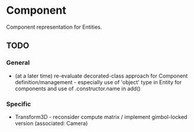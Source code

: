 # Component

Component representation for Entities.


## TODO


### General

- (at a later time) re-evaluate decorated-class approach for Component definition/management - especially use of 'object' type in Entity for components and use of .constructor.name in add()


### Specific

- Transform3D - reconsider compute matrix / implement gimbol-locked version (associated: Camera)
